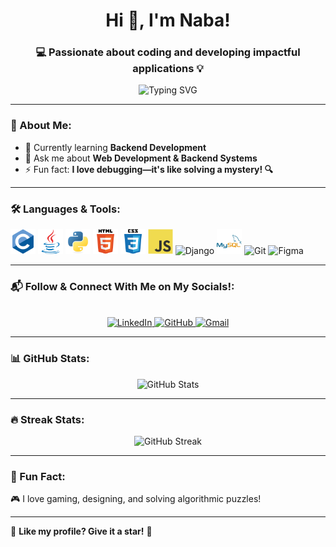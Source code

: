 <h1 align="center">Hi 👋, I'm Naba!</h1>
<h3 align="center">💻 Passionate about coding and developing impactful applications 💡</h3>

<p align="center">
  <img src="https://readme-typing-svg.herokuapp.com?font=Fira+Code&pause=1000&color=F79D00&width=435&lines=Software+Engineering+Student;Full-Stack+Developer;Java+%7C+Django+%7C+Python+%7C+C" alt="Typing SVG" />
</p>

---

### 🚀 About Me:
- 🌱 Currently learning **Backend Development**  
- 💬 Ask me about **Web Development & Backend Systems**  
- ⚡ Fun fact: **I love debugging—it's like solving a mystery! 🔍**  

---

### 🛠️ Languages & Tools:
<p>
  <img src="https://raw.githubusercontent.com/devicons/devicon/master/icons/c/c-original.svg" alt="C" width="40" height="40"/> 
  <img src="https://raw.githubusercontent.com/devicons/devicon/master/icons/java/java-original.svg" alt="Java" width="40" height="40"/> 
  <img src="https://raw.githubusercontent.com/devicons/devicon/master/icons/python/python-original.svg" alt="Python" width="40" height="40"/> 
  <img src="https://raw.githubusercontent.com/devicons/devicon/master/icons/html5/html5-original-wordmark.svg" alt="HTML" width="40" height="40"/> 
  <img src="https://raw.githubusercontent.com/devicons/devicon/master/icons/css3/css3-original-wordmark.svg" alt="CSS" width="40" height="40"/> 
  <img src="https://raw.githubusercontent.com/devicons/devicon/master/icons/javascript/javascript-original.svg" alt="JavaScript" width="40" height="40"/> 
  <img src="https://cdn.worldvectorlogo.com/logos/django.svg" alt="Django" width="40" height="40"/> 
  <img src="https://raw.githubusercontent.com/devicons/devicon/master/icons/mysql/mysql-original-wordmark.svg" alt="MySQL" width="40" height="40"/> 
  <img src="https://www.vectorlogo.zone/logos/git-scm/git-scm-icon.svg" alt="Git" width="40" height="40"/> 
  <img src="https://www.vectorlogo.zone/logos/figma/figma-icon.svg" alt="Figma" width="40" height="40"/> 
</p>

---

### 📬 Follow & Connect With Me on My Socials!:
<div align="center">
  <br>
  <a href="https://www.linkedin.com/in/nabayousuf/" target="_blank">
    <img alt="LinkedIn" src="https://img.shields.io/badge/linkedin%20-%230077B5.svg?&style=for-the-badge&logo=linkedin&logoColor=white" />
  </a>
  <a href="https://github.com/nabayousuf27">
    <img alt="GitHub" src="https://img.shields.io/badge/github-%23121011.svg?style=for-the-badge&logo=github&logoColor=white" />
  </a>
  <a href="mailto:nabay0519@gmail.com">
    <img alt="Gmail" src="https://img.shields.io/badge/Gmail-D14836?style=for-the-badge&logo=gmail&logoColor=white" />
  </a>
<!--   <a href="https://discordapp.com/users/YOUR_DISCORD_ID">
    <img alt="Discord" src="https://img.shields.io/badge/@naba-%235865F2.svg?style=for-the-badge&logo=discord&logoColor=white" />
  </a> -->
</div>


---
### 📊 GitHub Stats:
<p align="center">
  <img src="https://github-readme-stats.vercel.app/api?username=nabayousuf27&show_icons=true&theme=radical" alt="GitHub Stats" />
</p>

---

### 🔥 Streak Stats:
<p align="center">
  <img src="https://github-readme-streak-stats.herokuapp.com/?user=nabayousuf27&theme=radical" alt="GitHub Streak" />
</p>

---


### 🎯 Fun Fact:
🎮 I love gaming, designing, and solving algorithmic puzzles!  

---

🌟 **Like my profile? Give it a star!** 🚀  
